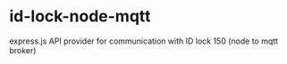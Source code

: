 # id-lock-node-mqtt
express.js API provider for communication with ID lock 150 (node to mqtt broker)
